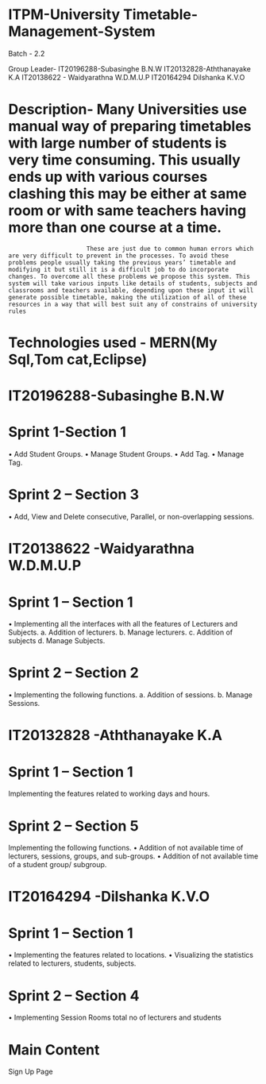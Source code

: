 # ITPM-University Timetable-Management-System

Batch - 2.2

Group Leader- IT20196288-Subasinghe B.N.W
 IT20132828-Aththanayake K.A
 IT20138622 - Waidyarathna W.D.M.U.P
 IT20164294 Dilshanka K.V.O

# Description-    Many Universities use manual way of preparing timetables with large number of students is very time consuming. This usually ends up with various courses clashing this may be either at same room or with same teachers having more than one course at a time. 
                          These are just due to common human errors which are very difficult to prevent in the processes. To avoid these problems people usually taking the previous years’ timetable and modifying it but still it is a difficult job to do incorporate changes. To overcome all these problems we propose this system. This system will take various inputs like details of students, subjects and classrooms and teachers available, depending upon these input it will generate possible timetable, making the utilization of all of these resources in a way that will best suit any of constrains of university rules
 
 # Technologies used - MERN(My Sql,Tom cat,Eclipse)
                         
# IT20196288-Subasinghe B.N.W
# Sprint 1-Section 1
•	Add Student Groups.
•	Manage Student Groups.
•	Add Tag.
•	Manage Tag.
# Sprint 2 – Section 3
•	Add, View and Delete consecutive, Parallel, or non-overlapping sessions.

# IT20138622 -Waidyarathna W.D.M.U.P
# Sprint 1 – Section 1
•	Implementing all the interfaces with all the features of Lecturers and Subjects.
a.	Addition of lecturers.
b.	Manage lecturers.
c.	Addition of subjects
d.	Manage Subjects.
# Sprint 2 – Section 2
•	Implementing the following functions.
a.	Addition of sessions.
b.	Manage Sessions.

# IT20132828 -Aththanayake K.A
# Sprint 1 – Section 1
Implementing the features related to working days and hours.
# Sprint 2 – Section 5
Implementing the following functions.
•	Addition of not available time of lecturers, sessions, groups, and sub-groups.
•	Addition of not available time of a student group/ subgroup.

# IT20164294 -Dilshanka K.V.O
# Sprint 1 – Section 1
•	Implementing the features related to locations.
•	Visualizing the statistics related to lecturers, students, subjects.
# Sprint 2 – Section 4
•	Implementing Session Rooms total no of lecturers and students

# Main Content
Sign Up Page













